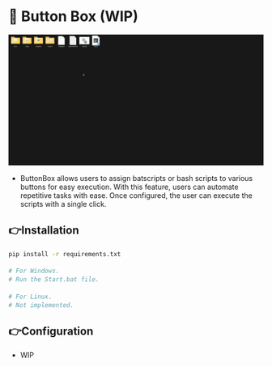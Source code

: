 # 🔰 Button Box (WIP)

![Sample Image](./src/sample.gif)

- ButtonBox allows users to assign batscripts or bash scripts to various buttons for easy execution. With this feature, users can automate repetitive tasks with ease. Once configured, the user can execute the scripts with a single click.

## 👉Installation

```bash
pip install -r requirements.txt

# For Windows.
# Run the Start.bat file.

# For Linux.
# Not implemented.
```

## 👉Configuration

- WIP
